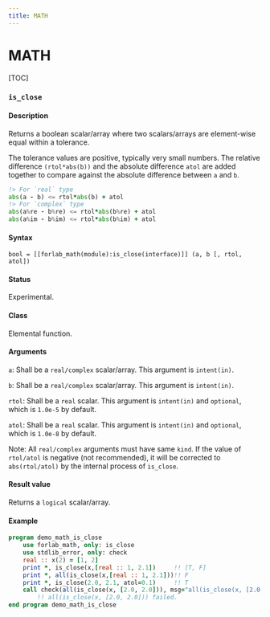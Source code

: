```yaml
---
title: MATH
---
```


# MATH

[TOC]

### `is_close`

#### Description

Returns a boolean scalar/array where two scalars/arrays are element-wise equal within a tolerance.

The tolerance values are positive, typically very small numbers. The relative difference `(rtol*abs(b))` and the absolute difference `atol` are added together to compare against the absolute difference between `a` and `b`.

```fortran
!> For `real` type
abs(a - b) <= rtol*abs(b) + atol
!> For `complex` type
abs(a%re - b%re) <= rtol*abs(b%re) + atol
abs(a%im - b%im) <= rtol*abs(b%im) + atol
```

#### Syntax

`bool = [[forlab_math(module):is_close(interface)]] (a, b [, rtol, atol])`

#### Status

Experimental.

#### Class

Elemental function.

#### Arguments

`a`: Shall be a `real/complex` scalar/array.
This argument is `intent(in)`.

`b`: Shall be a `real/complex` scalar/array.
This argument is `intent(in)`.

`rtol`: Shall be a `real` scalar.
This argument is `intent(in)` and `optional`, which is `1.0e-5` by default.

`atol`: Shall be a `real` scalar.
This argument is `intent(in)` and `optional`, which is `1.0e-8` by default.

Note: All `real/complex` arguments must have same `kind`.
If the value of `rtol/atol` is negative (not recommended), it will be corrected to `abs(rtol/atol)` by the internal process of `is_close`.

#### Result value

Returns a `logical` scalar/array.

#### Example

```fortran
program demo_math_is_close
    use forlab_math, only: is_close
    use stdlib_error, only: check
    real :: x(2) = [1, 2]
    print *, is_close(x,[real :: 1, 2.1])     !! [T, F]
    print *, all(is_close(x,[real :: 1, 2.1]))!! F
    print *, is_close(2.0, 2.1, atol=0.1)     !! T
    call check(all(is_close(x, [2.0, 2.0])), msg="all(is_close(x, [2.0, 2.0])) failed.", warn=.true.)
        !! all(is_close(x, [2.0, 2.0])) failed.
end program demo_math_is_close
```